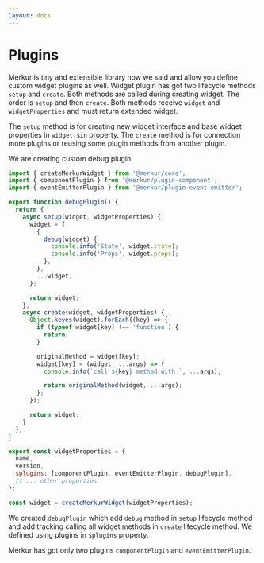 ```yaml
---
layout: docs
---
```


# Plugins

Merkur is tiny and extensible library how we said and allow you define custom widget plugins as well. Widget plugin has got two lifecycle methods `setup` and `create`. Both methods are called during creating widget. The order is `setup` and then `create`. Both methods receive `widget` and `widgetProperties` and must return extended widget.

The `setup` method is for creating new widget interface and base widget properties in `widget.$in` property. The `create` method is for connection more plugins or reusing some plugin methods from another plugin. 

We are creating custom debug plugin.

```javascript
import { createMerkurWidget } from '@merkur/core';
import { componentPlugin } from '@merkur/plugin-component';
import { eventEmitterPlugin } from '@merkur/plugin-event-emitter';

export function debugPlugin() {
  return {
    async setup(widget, widgetProperties) {
      widget = {
        {
          debug(widget) {
            console.info('State', widget.state);
            console.info('Props', widget.props);
          },
        },
        ...widget,
      };

      return widget;
    },
    async create(widget, widgetProperties) {
      Object.keyes(widget).forEach((key) => {
        if (typeof widget[key] !== 'function') {
          return;
        }

        originalMethod = widget[key];
        widget[key] = (widget, ...args) => {
          console.info(`call ${key} method with `, ...args);

          return originalMethod(widget, ...args);
        };
      });

      return widget;
    }
  };
}

export const widgetProperties = {
  name,
  version,
  $plugins: [componentPlugin, eventEmitterPlugin, debugPlugin],
  // ... other properties
};

const widget = createMerkurWidget(widgetProperties);
```

We created `debugPlugin` which add `debug` method in `setup` lifecycle method and add tracking calling all widget methods in `create` lifecycle method. We defined using plugins in `$plugins` property.

Merkur has got only two plugins `componentPlugin` and `eventEmitterPlugin`.